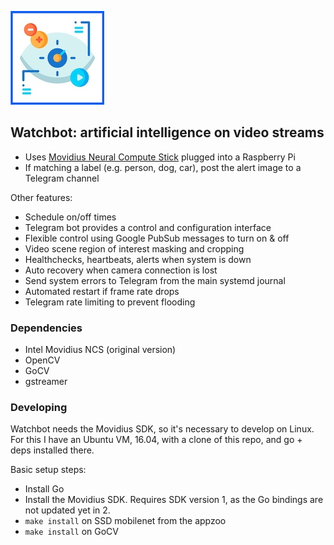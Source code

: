 ![WatchBot Logo](https://raw.githubusercontent.com/marktheunissen/watchbot/master/images/watchbot-sml.jpg)

## Watchbot: artificial intelligence on video streams

- Uses [Movidius Neural Compute Stick](https://software.intel.com/content/www/us/en/develop/articles/intel-movidius-neural-compute-stick.html) plugged into a Raspberry Pi
- If matching a label (e.g. person, dog, car), post the alert image to a Telegram channel

Other features:

- Schedule on/off times
- Telegram bot provides a control and configuration interface
- Flexible control using Google PubSub messages to turn on & off
- Video scene region of interest masking and cropping
- Healthchecks, heartbeats, alerts when system is down
- Auto recovery when camera connection is lost
- Send system errors to Telegram from the main systemd journal
- Automated restart if frame rate drops
- Telegram rate limiting to prevent flooding

### Dependencies

- Intel Movidius NCS (original version)
- OpenCV
- GoCV
- gstreamer

### Developing

Watchbot needs the Movidius SDK, so it's necessary to develop on Linux. For this I have an Ubuntu VM, 16.04, with a clone of this repo, and go + deps installed there.

Basic setup steps:

- Install Go
- Install the Movidius SDK. Requires SDK version 1, as the Go bindings are not updated yet in 2.
- `make install` on SSD mobilenet from the appzoo
- `make install` on GoCV
